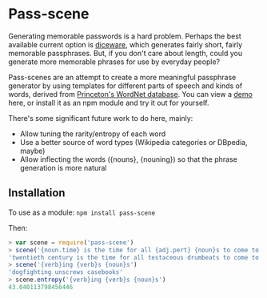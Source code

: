 Pass-scene
==========

Generating memorable passwords is a hard problem. Perhaps the best available current option is [diceware](diceware.com), which generates fairly short, fairly memorable passphrases. But, if you don't care about length, could you generate more memorable phrases for use by everyday people?

Pass-scenes are an attempt to create a more meaningful passphrase generator by using templates for different parts of speech and kinds of words, derived from [Princeton's WordNet database](https://wordnet.princeton.edu/). You can view a [demo](https://demos.samgentle.com/pass-scene) here, or install it as an npm module and try it out for yourself.

There's some significant future work to do here, mainly:

- Allow tuning the rarity/entropy of each word
- Use a better source of word types (Wikipedia categories or DBpedia, maybe)
- Allow inflecting the words ({nouns}, {nouning}) so that the phrase generation is more natural

Installation
------------

To use as a module: `npm install pass-scene`

Then:

```javascript
> var scene = require('pass-scene')
> scene('{noun.time} is the time for all {adj.pert} {noun}s to come to the {noun.act} of their {noun.location}')
'twentieth century is the time for all testaceous drumbeats to come to the cremation of their epicentre'
> scene('{verb}ing {verb}s {noun}s')
'dogfighting unscrews casebooks'
> scene.entropy('{verb}ing {verb}s {noun}s')
43.040113798456446
```

